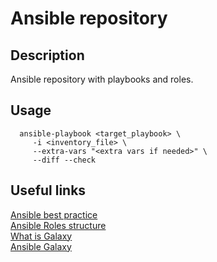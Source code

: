 # Ansible repository

## Description 

Ansible repository with playbooks and roles.

## Usage

```
  ansible-playbook <target_playbook> \
     -i <inventory_file> \
     --extra-vars "<extra vars if needed>" \
     --diff --check
```

## Useful links

[Ansible best practice](https://docs.ansible.com/ansible/2.8/user_guide/playbooks_best_practices.html)  
[Ansible Roles structure](https://blog.knoldus.com/ansible-roles-directory-structure/)  
[What is Galaxy](https://www.redhat.com/sysadmin/ansible-galaxy-intro)  
[Ansible Galaxy](https://galaxy.ansible.com/ui/)  
